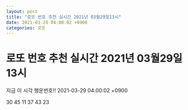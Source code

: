 ```yaml
---
layout: post
title: "로또 번호 추천 실시간 2021년 03월29일13시"
date: 2021-03-29 04:00:02 +0900
categories: 로또
---
```


# 로또 번호 추천 실시간 2021년 03월29일13시

지금 이 시각 행운번호!! 2021-03-29 04:00:02 +0900

 30  45  11  37  43  23 

